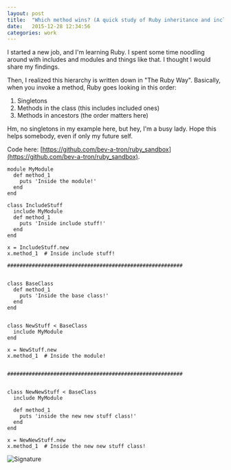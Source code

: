 ```yaml
---
layout: post
title:  "Which method wins? (A quick study of Ruby inheritance and include)"
date:   2015-12-28 12:34:56
categories: work
---
```


I started a new job, and I'm learning Ruby.  I spent some time noodling around with includes and modules and things like that.  I thought I would share my findings.

Then, I realized this hierarchy is written down in "The Ruby Way".  Basically, when you invoke a method, Ruby goes looking in this order:

1. Singletons
2. Methods in the class (this includes included ones)
3. Methods in ancestors (the order matters here)

Hm, no singletons in my example here, but hey, I'm a busy lady.  Hope this helps somebody, even if only my future self.

Code here: [https://github.com/bev-a-tron/ruby_sandbox](https://github.com/bev-a-tron/ruby_sandbox).

~~~~~~~~
module MyModule
  def method_1
    puts 'Inside the module!'
  end
end

class IncludeStuff
  include MyModule
  def method_1
    puts 'Inside include stuff!'
  end
end

x = IncludeStuff.new
x.method_1  # Inside include stuff!

#########################################################


class BaseClass
  def method_1
    puts 'Inside the base class!'
  end
end


class NewStuff < BaseClass
  include MyModule
end

x = NewStuff.new
x.method_1  # Inside the module!


#########################################################


class NewNewStuff < BaseClass
  include MyModule

  def method_1
    puts 'inside the new new stuff class!'
  end
end

x = NewNewStuff.new
x.method_1  # Inside the new new stuff class!

~~~~~~~~

![Signature]({{site.url}}/assets/clear_whale.png)
